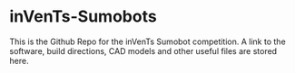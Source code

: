 # inVenTs-Sumobots
This is the Github Repo for the inVenTs Sumobot competition. A link to the software, build directions, CAD models and other useful files are stored here.
